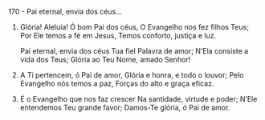 170 - Pai eternal, envia dos céus...

1. Glória! Aleluia! Ó bom Pai dos céus,
   O Evangelho nos fez filhos Teus;
   Por Ele temos a fé em Jesus,
   Temos conforto, justiça e luz.

   Pai eternal, envia dos céus
   Tua fiel Palavra de amor;
   N’Ela consiste a vida dos Teus;
   Glória ao Teu Nome, amado Senhor!

2. A Ti pertencem, ó Pai de amor,
   Glória e honra, e todo o louvor;
   Pelo Evangelho nós temos a paz,
   Forças do alto e graça eficaz.

3. É o Evangelho que nos faz crescer
   Na santidade, virtude e poder;
   N’Ele entendemos Teu grande favor;
   Damos-Te glória, ó Pai de amor.
